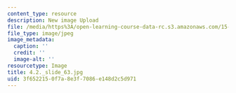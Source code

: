 ```yaml
---
content_type: resource
description: New image Upload
file: /media/https%3A/open-learning-course-data-rc.s3.amazonaws.com/15-s21-nuts-and-bolts-of-business-plans-january-iap-2014/3f6522150f7a8e3f7086e148d2c5d971_4.2._slide_63.jpg
file_type: image/jpeg
image_metadata:
  caption: ''
  credit: ''
  image-alt: ''
resourcetype: Image
title: 4.2._slide_63.jpg
uid: 3f652215-0f7a-8e3f-7086-e148d2c5d971
---
```

